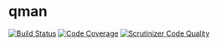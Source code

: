 # qman

[![Build Status](https://scrutinizer-ci.com/g/zwilias/qman/badges/build.png?b=master)](https://scrutinizer-ci.com/g/zwilias/qman/build-status/master)
[![Code Coverage](https://scrutinizer-ci.com/g/zwilias/qman/badges/coverage.png?b=master)](https://scrutinizer-ci.com/g/zwilias/qman/?branch=master)
[![Scrutinizer Code Quality](https://scrutinizer-ci.com/g/zwilias/qman/badges/quality-score.png?b=master)](https://scrutinizer-ci.com/g/zwilias/qman/?branch=master)
